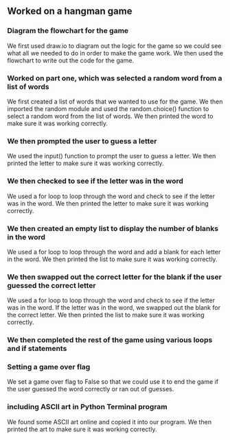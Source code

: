 ## Worked on a hangman game

### Diagram the flowchart for the game

We first used draw.io to diagram out the logic for the game so we could see what all we needed to do in order to make the game work. We then used the flowchart to write out the code for the game.

### Worked on part one, which was selected a random word from a list of words

We first created a list of words that we wanted to use for the game. We then imported the random module and used the random.choice() function to select a random word from the list of words. We then printed the word to make sure it was working correctly.

### We then prompted the user to guess a letter

We used the input() function to prompt the user to guess a letter. We then printed the letter to make sure it was working correctly.

### We then checked to see if the letter was in the word
We used a for loop to loop through the word and check to see if the letter was in the word. We then printed the letter to make sure it was working correctly.

### We then created an empty list to display the number of blanks in the word

We used a for loop to loop through the word and add a blank for each letter in the word. We then printed the list to make sure it was working correctly.

### We then swapped out the correct letter for the blank if the user guessed the correct letter

We used a for loop to loop through the word and check to see if the letter was in the word. If the letter was in the word, we swapped out the blank for the correct letter. We then printed the list to make sure it was working correctly.

### We then completed the rest of the game using various loops and if statements

### Setting a game over flag

We set a game over flag to False so that we could use it to end the game if the user guessed the word correctly or ran out of guesses.

### including ASCII art in Python Terminal program

We found some ASCII art online and copied it into our program. We then printed the art to make sure it was working correctly.
